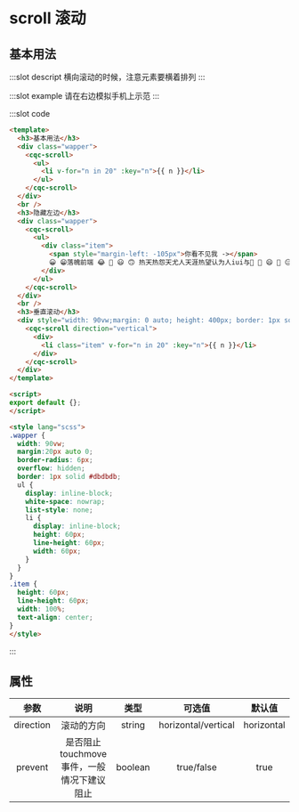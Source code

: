 # scroll 滚动


## 基本用法

<demo-block src="/scroll">
:::slot descript
横向滚动的时候，注意元素要横着排列
:::

:::slot example
请在右边模拟手机上示范
:::

:::slot code
```html
<template>
  <h3>基本用法</h3>
  <div class="wapper">
    <cqc-scroll>
      <ul>
        <li v-for="n in 20" :key="n">{{ n }}</li>
      </ul>
    </cqc-scroll>
  </div>
  <br />
  <h3>隐藏左边</h3>
  <div class="wapper">
    <cqc-scroll>
      <ul>
        <div class="item">
          <span style="margin-left: -105px">你看不见我 -></span>
          😀 😁落魄前端 😂 🤣 😃 🙃 热天热怨天尤人天涯热望认为人iui与🙂 🤔 😄 🤨 😐 🙃 的方法😔 😕 🙃 🤑 😲 ☹️ 
        </div>
      </ul>
    </cqc-scroll>
  </div>
  <br />
  <h3>垂直滚动</h3>
  <div style="width: 90vw;margin: 0 auto; height: 400px; border: 1px solid #dbdbdb">
    <cqc-scroll direction="vertical">
      <div>
        <li class="item" v-for="n in 20" :key="n">{{ n }}</li>
      </div>
    </cqc-scroll>
  </div>
</template>

<script>
export default {};
</script>

<style lang="scss">
.wapper {
  width: 90vw;
  margin:20px auto 0;
  border-radius: 6px;
  overflow: hidden;
  border: 1px solid #dbdbdb;
  ul {
    display: inline-block;
    white-space: nowrap;
    list-style: none;
    li {
      display: inline-block;
      height: 60px;
      line-height: 60px;
      width: 60px;
    }
  }
}
.item {
  height: 60px;
  line-height: 60px;
  width: 100%;
  text-align: center;
}
</style>
```
:::
</demo-block>

## 属性

|参数|说明|类型|可选值|默认值|
|:----:|:----:|:----:|:----:|:----:|
|direction|滚动的方向|string|horizontal/vertical|horizontal|
|prevent|是否阻止touchmove事件，一般情况下建议阻止|boolean|true/false|true|